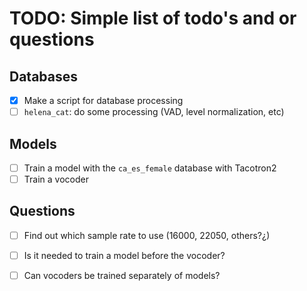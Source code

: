 # TODO: Simple list of todo's and or questions

## Databases
- [X] Make a script for database processing
- [ ] `helena_cat`: do some processing (VAD, level normalization, etc)

## Models
- [ ] Train a model with the `ca_es_female` database with Tacotron2
- [ ] Train a vocoder

## Questions
- [ ] Find out which sample rate to use (16000, 22050, others?¿)
- [ ] Is it needed to train a model before the vocoder?
- [ ] Can vocoders be trained separately of models?

